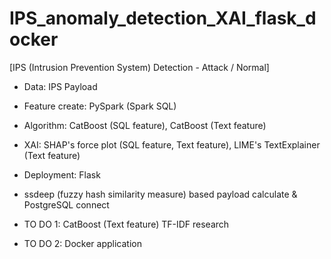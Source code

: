 # IPS_anomaly_detection_XAI_flask_docker

[IPS (Intrusion Prevention System) Detection - Attack / Normal]

- Data: IPS Payload
- Feature create: PySpark (Spark SQL)
- Algorithm: CatBoost (SQL feature), CatBoost (Text feature)
- XAI: SHAP's force plot (SQL feature, Text feature), LIME's TextExplainer (Text feature)
- Deployment: Flask
- ssdeep (fuzzy hash similarity measure) based payload calculate & PostgreSQL connect


- TO DO 1: CatBoost (Text feature) TF-IDF research
- TO DO 2: Docker application
